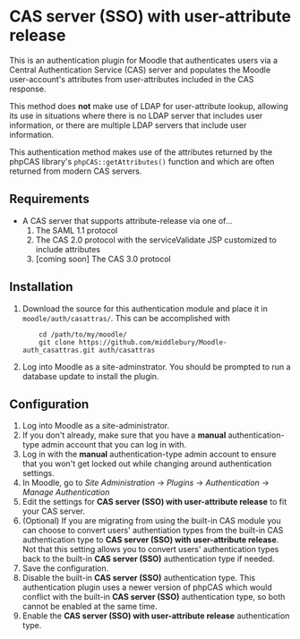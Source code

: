 CAS server (SSO) with user-attribute release
============================================

This is an authentication plugin for Moodle that authenticates users via a Central Authentication Service (CAS) server and
populates the Moodle user-account's attributes from user-attributes included in the CAS response.

This method does **not** make use of LDAP for user-attribute lookup, allowing its use in situations where there is no LDAP server
that includes user information, or there are multiple LDAP servers that include user information.

This authentication method makes use of the attributes returned by the phpCAS library's `phpCAS::getAttributes()` function and which
are often returned from modern CAS servers.

Requirements
------------

*  A CAS server that supports attribute-release via one of...
    1. The SAML 1.1 protocol
    2. The CAS 2.0 protocol with the serviceValidate JSP customized to include attributes
    3. [coming soon] The CAS 3.0 protocol

Installation
------------

1.  Download the source for this authentication module and place it in `moodle/auth/casattras/`.
    This can be accomplished with

            cd /path/to/my/moodle/
            git clone https://github.com/middlebury/Moodle-auth_casattras.git auth/casattras

2.  Log into Moodle as a site-adminstrator. You should be prompted to run a database update to install the plugin.

Configuration
-------------
1. Log into Moodle as a site-administrator.
2. If you don't already, make sure that you have a **manual** authentication-type admin account that you can log in with.
3. Log in with the **manual** authentication-type admin account to ensure that you won't get locked out while changing around
    authentication settings.
4. In Moodle, go to *Site Administration* -> *Plugins* -> *Authentication* -> *Manage Authentication*
5. Edit the settings for **CAS server (SSO) with user-attribute release** to fit your CAS server.
6. (Optional) If you are migrating from using the built-in CAS module you can choose to convert users' authentiation types from
    the built-in CAS authentication type to **CAS server (SSO) with user-attribute release**. Not that this setting allows you to
    convert users' authentication types back to the built-in **CAS server (SSO)** authentication type if needed.
7. Save the configuration.
8. Disable the built-in **CAS server (SSO)** authentication type. This authentication plugin uses a newer version of phpCAS which
    would conflict with the built-in **CAS server (SSO)** authentication type, so both cannot be enabled at the same time.
9. Enable the **CAS server (SSO) with user-attribute release** authentication type.
